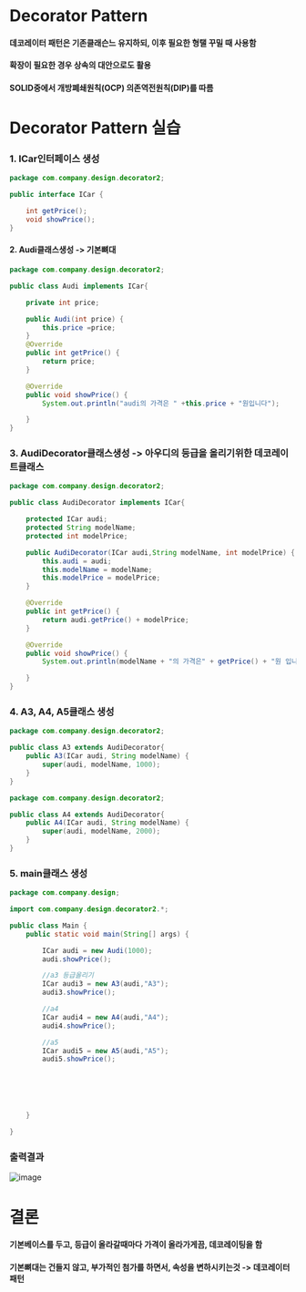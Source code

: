 # Decorator Pattern
#### 데코레이터 패턴은 기존클래슨느 유지하되, 이후 필요한 형탤 꾸밀 때 사용함
#### 확장이 필요한 경우 상속의 대안으로도 활용
#### SOLID중에서 개방폐쇄원칙(OCP) 의존역전원칙(DIP)를 따름

# Decorator Pattern 실습
### 1. ICar인터페이스 생성
```java
package com.company.design.decorator2;

public interface ICar {

    int getPrice();
    void showPrice();
}
```
#### 2. Audi클래스생성 -> 기본뼈대
```java
package com.company.design.decorator2;

public class Audi implements ICar{

    private int price;

    public Audi(int price) {
        this.price =price;
    }
    @Override
    public int getPrice() {
        return price;
    }

    @Override
    public void showPrice() {
        System.out.println("audi의 가격은 " +this.price + "원입니다");

    }
}
```

### 3. AudiDecorator클래스생성 -> 아우디의 등급을 올리기위한 데코레이트클래스
```java
package com.company.design.decorator2;

public class AudiDecorator implements ICar{

    protected ICar audi;
    protected String modelName;
    protected int modelPrice;

    public AudiDecorator(ICar audi,String modelName, int modelPrice) {
        this.audi = audi;
        this.modelName = modelName;
        this.modelPrice = modelPrice;
    }

    @Override
    public int getPrice() {
        return audi.getPrice() + modelPrice;
    }

    @Override
    public void showPrice() {
        System.out.println(modelName + "의 가격은" + getPrice() + "원 입니다");

    }
}
```

### 4. A3, A4, A5클래스 생성
```java
package com.company.design.decorator2;

public class A3 extends AudiDecorator{
    public A3(ICar audi, String modelName) {
        super(audi, modelName, 1000);
    }
}
```
```java
package com.company.design.decorator2;

public class A4 extends AudiDecorator{
    public A4(ICar audi, String modelName) {
        super(audi, modelName, 2000);
    }
}
```

### 5. main클래스 생성
```java
package com.company.design;

import com.company.design.decorator2.*;

public class Main {
    public static void main(String[] args) {

        ICar audi = new Audi(1000);
        audi.showPrice();

        //a3 등급올리기
        ICar audi3 = new A3(audi,"A3");
        audi3.showPrice();

        //a4
        ICar audi4 = new A4(audi,"A4");
        audi4.showPrice();

        //a5
        ICar audi5 = new A5(audi,"A5");
        audi5.showPrice();






    }

}
```

### 출력결과
![image](https://user-images.githubusercontent.com/82345970/188341624-948cadc9-3b4e-44b8-8b4f-e065ef2dd8cf.png)

# 결론
#### 기본베이스를 두고, 등급이 올라갈때마다 가격이 올라가게끔, 데코레이팅을 함
#### 기본뼈대는 건들지 않고, 부가적인 첨가를 하면서, 속성을 변하시키는것 -> 데코레이터패턴


